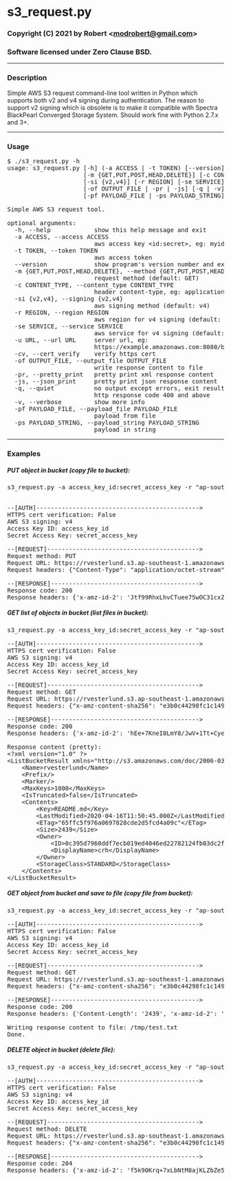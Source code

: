 # s3_request.py

### Copyright (C) 2021 by Robert &lt;modrobert@gmail.com&gt;
### Software licensed under Zero Clause BSD.

---

### Description

Simple AWS S3 request command-line tool written in Python which supports both v2 and v4 signing during authentication. The reason to support v2 signing which is obsolete is to make it compatible with Spectra BlackPearl Converged Storage System. Should work fine with Python 2.7.x and 3+.

---

### Usage

<pre>
$ ./s3_request.py -h
usage: s3_request.py [-h] (-a ACCESS | -t TOKEN) [--version]
                     [-m {GET,PUT,POST,HEAD,DELETE}] [-c CONTENT_TYPE]
                     [-si {v2,v4}] [-r REGION] [-se SERVICE] -u URL [-cv]
                     [-of OUTPUT_FILE | -pr | -js] [-q | -v]
                     [-pf PAYLOAD_FILE | -ps PAYLOAD_STRING]

Simple AWS S3 request tool.

optional arguments:
  -h, --help            show this help message and exit
  -a ACCESS, --access ACCESS
                        aws access key &lt;id:secret&gt;, eg: myid:mysecret
  -t TOKEN, --token TOKEN
                        aws access token
  --version             show program's version number and exit
  -m {GET,PUT,POST,HEAD,DELETE}, --method {GET,PUT,POST,HEAD,DELETE}
                        request method (default: GET)
  -c CONTENT_TYPE, --content_type CONTENT_TYPE
                        header content-type, eg: application/octet-stream
  -si {v2,v4}, --signing {v2,v4}
                        aws signing method (default: v4)
  -r REGION, --region REGION
                        aws region for v4 signing (default: ap-southeast-1)
  -se SERVICE, --service SERVICE
                        aws service for v4 signing (default: s3)
  -u URL, --url URL     server url, eg:
                        https://example.amazonaws.com:8080/bucket/foo
  -cv, --cert_verify    verify https cert
  -of OUTPUT_FILE, --output_file OUTPUT_FILE
                        write response content to file
  -pr, --pretty_print   pretty print xml response content
  -js, --json_print     pretty print json response content
  -q, --quiet           no output except errors, exit result is set to 4 for
                        http response code 400 and above
  -v, --verbose         show more info
  -pf PAYLOAD_FILE, --payload_file PAYLOAD_FILE
                        payload from file
  -ps PAYLOAD_STRING, --payload_string PAYLOAD_STRING
                        payload in string
</pre>

---

### Examples
 

##### PUT object in bucket (copy file to bucket):
<pre>
s3_request.py -a access_key_id:secret_access_key -r "ap-southeast-1" -si v4 -m PUT -u "https://rvesterlund.s3.ap-southeast-1.amazonaws.com/README.md" -v -pf README.md -c "application/octet-stream"


--[AUTH]---------------------------------------------&gt;
HTTPS cert verification: False
AWS S3 signing: v4
Access Key ID: access_key_id
Secret Access Key: secret_access_key

--[REQUEST]------------------------------------------&gt;
Request method: PUT
Request URL: https://rvesterlund.s3.ap-southeast-1.amazonaws.com/README.md
Request headers: {"Content-Type": "application/octet-stream", "x-amz-content-sha256": "000426f28601c7a9685422a692354e6ca9bd2a19aa2d198785c69cf6beb3a4d1", "x-amz-date": "20200416T115044Z", "Authorization": "AWS4-HMAC-SHA256 Credential=access_key_id/20200416/ap-southeast-1/s3/aws4_request, SignedHeaders=content-type;host;x-amz-content-sha256;x-amz-date, Signature=d25fde29b0ba17b09323647abfb81b0472e661d83db26d38ebe940b4f047eb0c"}

--[RESPONSE]-----------------------------------------&gt;
Response code: 200
Response headers: {'x-amz-id-2': 'Jtf99RhxLhvCTuee75wOC31cxZrj1JPWy9St7TTzMsjnogjITtxCiKDYf4jWE1B2EE1Eb2WYwDQ=', 'x-amz-request-id': 'A00C634C0F718F26', 'Date': 'Thu, 16 Apr 2020 11:50:45 GMT', 'ETag': '"65ffc5f976a0697828cde2d5fcd4a09c"', 'Content-Length': '0', 'Server': 'AmazonS3'}
</pre>
 

##### GET list of objects in bucket (list files in bucket):
<pre>
s3_request.py -a access_key_id:secret_access_key -r "ap-southeast-1" -si v4 -m GET -u "https://rvesterlund.s3.ap-southeast-1.amazonaws.com/?" -v -pr

--[AUTH]---------------------------------------------&gt;
HTTPS cert verification: False
AWS S3 signing: v4
Access Key ID: access_key_id
Secret Access Key: secret_access_key

--[REQUEST]------------------------------------------&gt;
Request method: GET
Request URL: https://rvesterlund.s3.ap-southeast-1.amazonaws.com/
Request headers: {"x-amz-content-sha256": "e3b0c44298fc1c149afbf4c8996fb92427ae41e4649b934ca495991b7852b855", "x-amz-date": "20200416T115047Z", "Authorization": "AWS4-HMAC-SHA256 Credential=access_key_id/20200416/ap-southeast-1/s3/aws4_request, SignedHeaders=host;x-amz-content-sha256;x-amz-date, Signature=fafff689437853872b79087e8ee7b024c69b6ea14b2795f1d821711f5c0e5cf7"}

--[RESPONSE]-----------------------------------------&gt;
Response code: 200
Response headers: {'x-amz-id-2': 'hEe+7KneI0LmY8/JwV+1Tt+Cye1dK7J/uzxlnXcZ9YFZKncMNZ3WOGWIuH4R9DOSTkbnS2TKDAE=', 'x-amz-request-id': '167A3FD1C99FF5AC', 'Date': 'Thu, 16 Apr 2020 11:50:49 GMT', 'x-amz-bucket-region': 'ap-southeast-1', 'Content-Type': 'application/xml', 'Transfer-Encoding': 'chunked', 'Server': 'AmazonS3'}

Response content (pretty):
&lt;?xml version="1.0" ?&gt;
&lt;ListBucketResult xmlns="http://s3.amazonaws.com/doc/2006-03-01/"&gt;
	&lt;Name&gt;rvesterlund&lt;/Name&gt;
	&lt;Prefix/&gt;
	&lt;Marker/&gt;
	&lt;MaxKeys&gt;1000&lt;/MaxKeys&gt;
	&lt;IsTruncated&gt;false&lt;/IsTruncated&gt;
	&lt;Contents&gt;
		&lt;Key&gt;README.md&lt;/Key&gt;
		&lt;LastModified&gt;2020-04-16T11:50:45.000Z&lt;/LastModified&gt;
		&lt;ETag&gt;&quot;65ffc5f976a0697828cde2d5fcd4a09c&quot;&lt;/ETag&gt;
		&lt;Size&gt;2439&lt;/Size&gt;
		&lt;Owner&gt;
			&lt;ID&gt;0c395d7960ddf7ecb019ed4046ed22782124fb03dc2f1e7ba9bf34f7d1d89733&lt;/ID&gt;
			&lt;DisplayName&gt;crh&lt;/DisplayName&gt;
		&lt;/Owner&gt;
		&lt;StorageClass&gt;STANDARD&lt;/StorageClass&gt;
	&lt;/Contents&gt;
&lt;/ListBucketResult&gt;
</pre>
 

##### GET object from bucket and save to file (copy file from bucket):
<pre>
s3_request.py -a access_key_id:secret_access_key -r "ap-southeast-1" -si v4 -m GET -u "https://rvesterlund.s3.ap-southeast-1.amazonaws.com/README.md" -v -of /tmp/test.txt

--[AUTH]---------------------------------------------&gt;
HTTPS cert verification: False
AWS S3 signing: v4
Access Key ID: access_key_id
Secret Access Key: secret_access_key

--[REQUEST]------------------------------------------&gt;
Request method: GET
Request URL: https://rvesterlund.s3.ap-southeast-1.amazonaws.com/README.md
Request headers: {"x-amz-content-sha256": "e3b0c44298fc1c149afbf4c8996fb92427ae41e4649b934ca495991b7852b855", "x-amz-date": "20200416T124238Z", "Authorization": "AWS4-HMAC-SHA256 Credential=access_key_id/20200416/ap-southeast-1/s3/aws4_request, SignedHeaders=host;x-amz-content-sha256;x-amz-date, Signature=0d9f6be7cd8eb5e5efebaf6841c4be6d25e5befe5573f2f0fe9c4515bca25fdf"}

--[RESPONSE]-----------------------------------------&gt;
Response code: 200
Response headers: {'Content-Length': '2439', 'x-amz-id-2': 'jHLnFxwqhhbKb0yBH1qT0i68NKFakYYipU41THj28EomL80Oqi3pUspPN5OcpNEPElN1YgDC83k=', 'Accept-Ranges': 'bytes', 'Server': 'AmazonS3', 'Last-Modified': 'Thu, 16 Apr 2020 11:50:45 GMT', 'ETag': '"65ffc5f976a0697828cde2d5fcd4a09c"', 'x-amz-request-id': 'BB7331D05966D2FC', 'Date': 'Thu, 16 Apr 2020 12:42:39 GMT', 'Content-Type': 'application/octet-stream'}

Writing response content to file: /tmp/test.txt
Done.
</pre>
 

##### DELETE object in bucket (delete file):
<pre>
s3_request.py -a access_key_id:secret_access_key -r "ap-southeast-1" -si v4 -m DELETE -u "https://rvesterlund.s3.ap-southeast-1.amazonaws.com/README.md" -v

--[AUTH]---------------------------------------------&gt;
HTTPS cert verification: False
AWS S3 signing: v4
Access Key ID: access_key_id
Secret Access Key: secret_access_key

--[REQUEST]------------------------------------------&gt;
Request method: DELETE
Request URL: https://rvesterlund.s3.ap-southeast-1.amazonaws.com/README.md
Request headers: {"x-amz-content-sha256": "e3b0c44298fc1c149afbf4c8996fb92427ae41e4649b934ca495991b7852b855", "x-amz-date": "20200416T115028Z", "Authorization": "AWS4-HMAC-SHA256 Credential=access_key_id/20200416/ap-southeast-1/s3/aws4_request, SignedHeaders=host;x-amz-content-sha256;x-amz-date, Signature=21d578f12a9030f4bceb877026a3d058ae91c59e94d78dbb8a9526cafd09dc60"}

--[RESPONSE]-----------------------------------------&gt;
Response code: 204
Response headers: {'x-amz-id-2': 'f5k90Krq+7xLbNtM8ajKLZbZe5vXRGL6KdBmnVN0E8Xg9fjs0xv+r+oWrE2t9ZdC/AnePbw0o4c=', 'Date': 'Thu, 16 Apr 2020 11:50:29 GMT', 'x-amz-request-id': '67BFEFAC248D517A', 'Server': 'AmazonS3'}
</pre>
